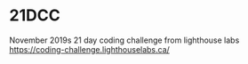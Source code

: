 # 21DCC
November 2019s 21 day coding challenge from lighthouse labs
https://coding-challenge.lighthouselabs.ca/
